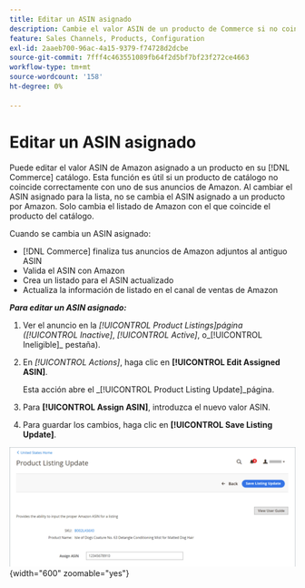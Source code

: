 ```yaml
---
title: Editar un ASIN asignado
description: Cambie el valor ASIN de un producto de Commerce si no coincide correctamente con uno de sus anuncios de Amazon.
feature: Sales Channels, Products, Configuration
exl-id: 2aaeb700-96ac-4a15-9379-f74728d2dcbe
source-git-commit: 7fff4c463551089fb64f2d5bf7bf23f272ce4663
workflow-type: tm+mt
source-wordcount: '158'
ht-degree: 0%

---
```


# Editar un ASIN asignado

Puede editar el valor ASIN de Amazon asignado a un producto en su [!DNL Commerce] catálogo. Esta función es útil si un producto de catálogo no coincide correctamente con uno de sus anuncios de Amazon. Al cambiar el ASIN asignado para la lista, no se cambia el ASIN asignado a un producto por Amazon. Solo cambia el listado de Amazon con el que coincide el producto del catálogo.

Cuando se cambia un ASIN asignado:

- [!DNL Commerce] finaliza tus anuncios de Amazon adjuntos al antiguo ASIN
- Valida el ASIN con Amazon
- Crea un listado para el ASIN actualizado
- Actualiza la información de listado en el canal de ventas de Amazon

**_Para editar un ASIN asignado:_**

1. Ver el anuncio en la _[!UICONTROL Product Listings]_página (_[!UICONTROL Inactive]_, _[!UICONTROL Active]_, o_[!UICONTROL Ineligible]_ pestaña).

1. En _[!UICONTROL Actions]_, haga clic en **[!UICONTROL Edit Assigned ASIN]**.

   Esta acción abre el _[!UICONTROL Product Listing Update]_página.

1. Para **[!UICONTROL Assign ASIN]**, introduzca el nuevo valor ASIN.

1. Para guardar los cambios, haga clic en **[!UICONTROL Save Listing Update]**.

![Editar un ASIN asignado](assets/amazon-assigned-asin-edit.png){width="600" zoomable="yes"}
